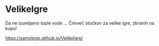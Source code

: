 # VelikeIgre
Da ne izumljamo tople vode ... Čimveč otočkov za velike igre, zbranih na kupu!

https://samolego.github.io/VelikeIgre/
